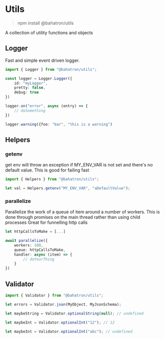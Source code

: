 # Utils

> npm install @bahatron/utils

A collection of utility functions and objects

## Logger

Fast and simple event driven logger.

```ts
import { Logger } from "@bahatron/utils";

const logger = Logger.Logger({
	id: "myLogger",
	pretty: false,
	debug: true
})

logger.on("error", async (entry) => {
	// doSomething
})

logger.warning({foo: "bar", "this is a warning")
```

## Helpers

### getenv

get env will throw an exception if MY_ENV_VAR is not set and there's no default value.
This is good for failing fast

```ts
import { Helpers } from "@bahatron/utils";

let val = Helpers.getenv("MY_ENV_VAR", "aDefaultValue");
```

### parallelize

Parallelize the work of a queue of item around a number of workers.
This is done through promises on the main thread rather than using child processes
Great for funnelling http calls

```ts
let httpCallsToMake = [...]

await parallelize({
	workers: 100,
	queue: httpCallsToMake,
	handler: async (item) => {
		// doYourThing
	}
})
```

## Validator

```ts
import { Validator } from "@bahatron/utils";

let errors = Validator.json(MyObject, MyJsonSchema);

let maybeString = Validator.optionalString(null); // undefined

let maybeInt = Validator.optionalInt("12"); // 12

let maybeInt = Validator.optionalInt("abc"); // undefined
```
